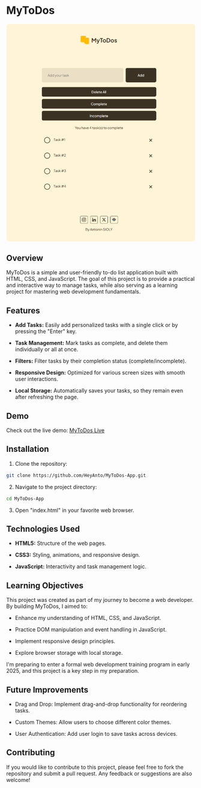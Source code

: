 # MyToDos
![Screenshot](Assets/readme-screenshot.png)

## Overview
MyToDos is a simple and user-friendly to-do list application built with HTML, CSS, and JavaScript. The goal of this project is to provide a practical and interactive way to manage tasks, while also serving as a learning project for mastering web development fundamentals.

## Features
* **Add Tasks:** Easily add personalized tasks with a single click or by pressing the "Enter" key.

* **Task Management:** Mark tasks as complete, and delete them individually or all at once.

* **Filters:** Filter tasks by their completion status (complete/incomplete).

* **Responsive Design:** Optimized for various screen sizes with smooth user interactions.

* **Local Storage:** Automatically saves your tasks, so they remain even after refreshing the page.

## Demo
Check out the live demo: [MyToDos Live](https://heyanto.github.io/MyToDos-App/)

## Installation
1. Clone the repository:
```bash
git clone https://github.com/HeyAnto/MyToDos-App.git
```
2. Navigate to the project directory:
```bash
cd MyToDos-App
```
3. Open "index.html" in your favorite web browser.

## Technologies Used
* **HTML5:** Structure of the web pages.

* **CSS3:** Styling, animations, and responsive design.

* **JavaScript:** Interactivity and task management logic.

## Learning Objectives
This project was created as part of my journey to become a web developer. By building MyToDos, I aimed to:

* Enhance my understanding of HTML, CSS, and JavaScript.

* Practice DOM manipulation and event handling in JavaScript.

* Implement responsive design principles.

* Explore browser storage with local storage.

I'm preparing to enter a formal web development training program in early 2025, and this project is a key step in my preparation.

## Future Improvements
* Drag and Drop: Implement drag-and-drop functionality for reordering tasks.

* Custom Themes: Allow users to choose different color themes.

* User Authentication: Add user login to save tasks across devices.

## Contributing
If you would like to contribute to this project, please feel free to fork the repository and submit a pull request. Any feedback or suggestions are also welcome!
